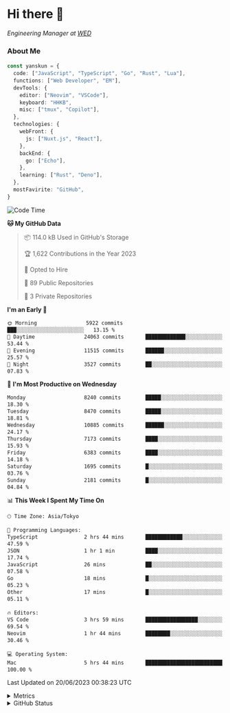 # Hi there&nbsp;:wave:

<!-- ![Alt text](https://spotify-recently-played-readme.vercel.app/api?user=31kynbuubkiu3r4qh4hjuaglhfay) -->

_Engineering Manager at [WED](https://github.com/wedinc)_

### About Me

```ts
const yanskun = {
  code: ["JavaScript", "TypeScript", "Go", "Rust", "Lua"],
  functions: ["Web Developer", "EM"],
  devTools: {
    editor: ["Neovim", "VSCode"],
    keyboard: "HHKB",
    misc: ["tmux", "Copilot"],
  },
  technologies: {
    webFront: {
      js: ["Nuxt.js", "React"],
    },
    backEnd: {
      go: ["Echo"],
    },
    learning: ["Rust", "Deno"],
  },
  mostFavirite: "GitHub",
}
```

<!--START_SECTION:waka-->
![Code Time](http://img.shields.io/badge/Code%20Time-340%20hrs%2027%20mins-blue)

**🐱 My GitHub Data** 

> 📦 114.0 kB Used in GitHub's Storage 
 > 
> 🏆 1,622 Contributions in the Year 2023
 > 
> 💼 Opted to Hire
 > 
> 📜 89 Public Repositories 
 > 
> 🔑 3 Private Repositories 
 > 
**I'm an Early 🐤** 

```text
🌞 Morning                5922 commits        ███░░░░░░░░░░░░░░░░░░░░░░   13.15 % 
🌆 Daytime                24063 commits       █████████████░░░░░░░░░░░░   53.44 % 
🌃 Evening                11515 commits       ██████░░░░░░░░░░░░░░░░░░░   25.57 % 
🌙 Night                  3527 commits        ██░░░░░░░░░░░░░░░░░░░░░░░   07.83 % 
```
📅 **I'm Most Productive on Wednesday** 

```text
Monday                   8240 commits        █████░░░░░░░░░░░░░░░░░░░░   18.30 % 
Tuesday                  8470 commits        █████░░░░░░░░░░░░░░░░░░░░   18.81 % 
Wednesday                10885 commits       ██████░░░░░░░░░░░░░░░░░░░   24.17 % 
Thursday                 7173 commits        ████░░░░░░░░░░░░░░░░░░░░░   15.93 % 
Friday                   6383 commits        ████░░░░░░░░░░░░░░░░░░░░░   14.18 % 
Saturday                 1695 commits        █░░░░░░░░░░░░░░░░░░░░░░░░   03.76 % 
Sunday                   2181 commits        █░░░░░░░░░░░░░░░░░░░░░░░░   04.84 % 
```


📊 **This Week I Spent My Time On** 

```text
🕑︎ Time Zone: Asia/Tokyo

💬 Programming Languages: 
TypeScript               2 hrs 44 mins       ████████████░░░░░░░░░░░░░   47.59 % 
JSON                     1 hr 1 min          ████░░░░░░░░░░░░░░░░░░░░░   17.74 % 
JavaScript               26 mins             ██░░░░░░░░░░░░░░░░░░░░░░░   07.58 % 
Go                       18 mins             █░░░░░░░░░░░░░░░░░░░░░░░░   05.23 % 
Other                    17 mins             █░░░░░░░░░░░░░░░░░░░░░░░░   05.11 % 

🔥 Editors: 
VS Code                  3 hrs 59 mins       █████████████████░░░░░░░░   69.54 % 
Neovim                   1 hr 44 mins        ████████░░░░░░░░░░░░░░░░░   30.46 % 

💻 Operating System: 
Mac                      5 hrs 44 mins       █████████████████████████   100.00 % 
```


 Last Updated on 20/06/2023 00:38:23 UTC
<!--END_SECTION:waka-->

<details>
  <summary>Metrics</summary>
  <img src="https://github.com/yanskun/yanskun/blob/main/github-metrics.svg" alt="Metrics">
</details>

<details>
  <summary>GitHub Status</summary>
  <picture>
    <source media="(prefers-color-scheme: dark)" srcset="https://raw.githubusercontent.com/yanskun/yanskun/master/profile-summary-card-output/nord_dark/0-profile-details.svg">
   <img src="https://raw.githubusercontent.com/yanskun/yanskun/master/profile-summary-card-output/default/0-profile-details.svg">
  </picture>
  <br>
  <picture>
    <source media="(prefers-color-scheme: dark)" srcset="https://raw.githubusercontent.com/yanskun/yanskun/master/profile-summary-card-output/nord_dark/1-repos-per-language.svg">
   <img src="https://raw.githubusercontent.com/yanskun/yanskun/master/profile-summary-card-output/default/1-repos-per-language.svg">
  </picture>
  <picture>
    <source media="(prefers-color-scheme: dark)" srcset="https://raw.githubusercontent.com/yanskun/yanskun/master/profile-summary-card-output/nord_dark/2-most-commit-language.svg">
   <img src="https://raw.githubusercontent.com/yanskun/yanskun/master/profile-summary-card-output/default/2-most-commit-language.svg">
  </picture>
  <br>
  <picture>
    <source media="(prefers-color-scheme: dark)" srcset="https://raw.githubusercontent.com/yanskun/yanskun/master/profile-summary-card-output/nord_dark/3-stats.svg">
   <img src="https://raw.githubusercontent.com/yanskun/yanskun/master/profile-summary-card-output/default/3-stats.svg">
  </picture>
  <picture>
    <source media="(prefers-color-scheme: dark)" srcset="https://raw.githubusercontent.com/yanskun/yanskun/master/profile-summary-card-output/nord_dark/4-productive-time.svg">
   <img src="https://raw.githubusercontent.com/yanskun/yanskun/master/profile-summary-card-output/default/4-productive-time.svg">
  </picture>
</details>
